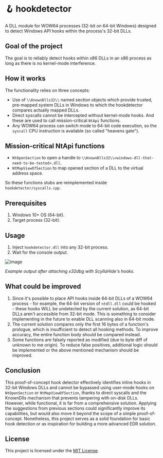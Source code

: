 # 🪝 hookdetector
A DLL module for WOW64 processes (32-bit on 64-bit Windows) designed to detect Windows API hooks within the process's 32-bit DLLs.

## Goal of the project
The goal is to reliably detect hooks within x86 DLLs in an x86 process as long as there is no kernel-mode interference.

## How it works
The functionality relies on three concepts:
- Use of `\\KnownDlls32\\` named section objects which provide trusted, pre-mapped system DLLs in Windows to which the hookdetector compares actually mapped DLLs.
- Direct syscalls cannot be intercepted without kernel-mode hooks. And these are used to call mission-critical `NtApi` functions.
- Any WOW64 process can switch mode to 64-bit code execution, so the `syscall` CPU instruction is available (so called "heavens gate").

## Mission-critical NtApi functions
- `NtOpenSection` to open a handle to `\\KnownDlls32\\<windows-dll-that-need-to-be-tested>.dll`.
- `NtMapViewOfSection` to map opened section of a DLL to the virtual address space.

So these functions stubs are reimplemented inside `hookdetector/syscalls.cpp`.

## Prerequisites
1. Windows 10+ OS (64-bit).
2. Target process (32-bit).

## Usage
1. Inject `hookdetector.dll` into any 32-bit process.
2. Wait for the console output.

![image](https://github.com/user-attachments/assets/8dcb134b-2b22-4802-b0a9-439abd2563ff)

*Example output after attaching x32dbg with ScyllaHide's hooks.*

## What could be improved
1. Since it's possible to place API hooks inside 64-bit DLLs of a WOW64 process - for example, the 64-bit version of `ntdll.dll` could be hooked - these hooks WILL be undetected by the current solution, as 64-bit DLLs aren't accessible from 32-bit mode. This is something to consider implementing in the future to enable DLL scanning also in 64-bit mode.
2. The current solution compares only the first 16 bytes of a function's prologue, which is insufficient to detect all hooking methods. To improve accuracy, the entire function body should be compared instead.
3. Some functions are falsely reported as modified (due to byte diff of unknown to me origin). To reduce false positives, additional logic should be implemented or the above mentioned mechanism should be improved.

## Conclusion
This proof-of-concept hook detector effectively identifies inline hooks in 32-bit Windows DLLs and cannot be bypassed using user-mode hooks on `NtOpenSection` or `NtMapViewOfSection`, thanks to direct syscalls and the KnownDlls mechanism that prevents tampering with on-disk DLLs. However, while functional, it is far from a comprehensive solution. Applying the suggestions from previous sections could significantly improve its capabilities, but would also move it beyond the scope of a simple proof-of-concept. Nonetheless, this project serves as a solid foundation for basic hook detection or as inspiration for building a more advanced EDR solution.

## License
This project is licensed under the [MIT License](LICENSE).
